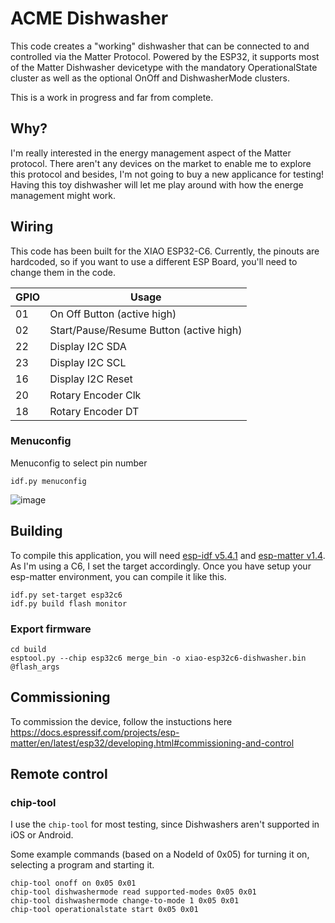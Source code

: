 # ACME Dishwasher

This code creates a "working" dishwasher that can be connected to and controlled via the Matter Protocol. Powered by the ESP32, it supports most of the Matter Dishwasher devicetype with the mandatory OperationalState cluster as well as the optional OnOff and DishwasherMode clusters.

This is a work in progress and far from complete. 

## Why?

I'm really interested in the energy management aspect of the Matter protocol. There aren't any devices on the market to enable me to explore this protocol and besides, I'm not going to buy a new applicance for testing! Having this toy dishwasher will let me play around with how the energe management might work.

## Wiring

This code has been built for the XIAO ESP32-C6. Currently, the pinouts are hardcoded, so if you want to use a different ESP Board, you'll need to change them in the code.

| GPIO     | Usage   |
| -------- | ------- |
| 01 | On Off Button (active high) |
| 02 | Start/Pause/Resume Button (active high) |
| 22 | Display I2C SDA |
| 23 | Display I2C SCL |
| 16 | Display I2C Reset |
| 20 | Rotary Encoder Clk |
| 18 | Rotary Encoder DT |

### Menuconfig

Menuconfig to select pin number

```shell
idf.py menuconfig
```
![image](https://github.com/user-attachments/assets/a3b3429e-5b03-4c84-a01e-82418aeca058)


## Building

To compile this application, you will need [esp-idf v5.4.1](https://github.com/espressif/esp-idf/releases/tag/v5.4.1) and [esp-matter v1.4](https://github.com/espressif/esp-matter/tree/release/v1.4). As I'm using a C6, I set the target accordingly. Once you have setup your esp-matter environment, you can compile it like this.

```shell
idf.py set-target esp32c6
idf.py build flash monitor
```

### Export firmware

```shell
cd build
esptool.py --chip esp32c6 merge_bin -o xiao-esp32c6-dishwasher.bin @flash_args
```

## Commissioning

To commission the device, follow the instuctions here https://docs.espressif.com/projects/esp-matter/en/latest/esp32/developing.html#commissioning-and-control

## Remote control

### chip-tool

I use the `chip-tool` for most testing, since Dishwashers aren't supported in iOS or Android.

Some example commands (based on a NodeId of 0x05) for turning it on, selecting a program and starting it.

```shell
chip-tool onoff on 0x05 0x01
chip-tool dishwashermode read supported-modes 0x05 0x01
chip-tool dishwashermode change-to-mode 1 0x05 0x01
chip-tool operationalstate start 0x05 0x01
```
